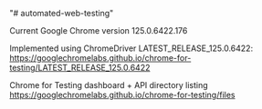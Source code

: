 "# automated-web-testing" 

Current Google Chrome version 125.0.6422.176

Implemented using ChromeDriver 
LATEST_RELEASE_125.0.6422: https://googlechromelabs.github.io/chrome-for-testing/LATEST_RELEASE_125.0.6422

Chrome for Testing dashboard + API directory listing
https://googlechromelabs.github.io/chrome-for-testing/files